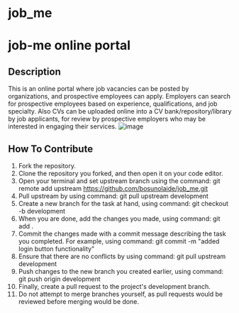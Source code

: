 # job_me

# job-me online portal
## Description
This is an online portal where job vacancies can be posted by organizations, and prospective employees can apply. Employers can search for prospective employees based on experience, qualifications, and job specialty.  Also CVs can be uploaded online into a CV bank/repository/library by job applicants, for review by prospective employers who may be interested in engaging their services.
![image](https://user-images.githubusercontent.com/72774774/233476860-973471af-9bcb-459d-8dc8-14d4b88a36f5.png)


## How To Contribute
1. Fork the repository.
2. Clone the repository you forked, and then open it on your code editor.
3. Open your terminal and set upstream branch using the command: git remote add upstream https://github.com/bosunolaide/job_me.git
4. Pull upstream by using command: git pull upstream development
5. Create a new branch for the task at hand, using command: git checkout -b development
6. When you are done, add the changes you made, using command: git add .
7. Commit the changes made with a commit message describing the task you completed. For example, using command: git commit -m "added login button functionality"
8. Ensure that there are no conflicts by using command: git pull upstream development
9. Push changes to the new branch you created earlier, using command: git push origin development
10. Finally, create a pull request to the project's development branch.
11. Do not attempt to merge branches yourself, as pull requests would be reviewed before merging would be done.
